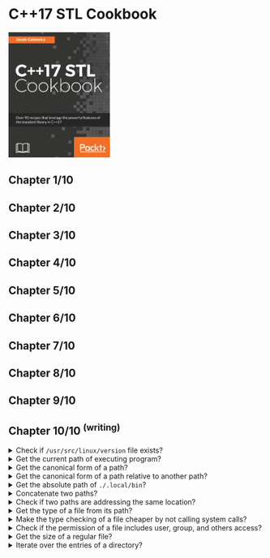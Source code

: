 # C++17 STL Cookbook
<img src="../covers/9781787120495.jpg" width="200"/>

## Chapter 1/10
## Chapter 2/10
## Chapter 3/10
## Chapter 4/10
## Chapter 5/10
## Chapter 6/10
## Chapter 7/10
## Chapter 8/10
## Chapter 9/10
## Chapter 10/10 <sup>(writing)</sup>

<details>
<summary>Check if <code>/usr/src/linux/version</code> file exists?</summary>

> ```cpp
> #include <filesystem>
>
> int main()
> {
>     try
>     {
>         std::filesystem::path version_path{"/usr/src/linux/version"}; // throws std::bad_alloc
>
>         if (std::filesystem::exists(version_path)) // throws std::system_error
>         {
>             // ...
>         }
>     }
>     catch (std::system_error const& exp)
>     {
>         std::cerr << "file operation error: " << exp.what() << std::endl;
>     }
>     catch (std::bad_alloc const& exp)
>     {
>         std::cerr << "path could not be allocated: " << exp.what() << std::endl;
>     }
> }
> ``````
>
> ---
> **Resources**
> - C++17 STL Cookbook - Chapter 10
>
> ---
> **References**
> ---
</details>

<details>
<summary>Get the current path of executing program?</summary>

> ```cpp
> #include <iostream>
> #include <filesystem>
>
> int main()
> {
>     try
>     {
>         std::filesystem::path working_directory{std::filesystem::current_path()};
>         std::cout << working_directory << std::endl;
>     }
>     catch (std::filesystem::filesystem_error const& exp)
>     {
>         std::cerr << exp.what() << std::endl;
>     }
> }
> ``````
>
> ---
> **Resources**
> - C++17 STL Cookbook - Chapter 10
> ---
> **References**
> ---
</details>

<details>
<summary>Get the canonical form of a path?</summary>

> `std::filesystem::canonical()` throws a `std::filesystem_error` type
> exception if the path we want to canonicalize does not exist.
>
> ```cpp
> #include <iostream>
> #include <exception>
> #include <filesystem>
>
> int main()
> {
>     try
>     {
>         std::filesystem::path relative_path{"/usr/././lib/../include"};
>         std::filesystem::path canonical_path{std::filesystem::canonical(relative_path)};
>         std::cout << canonical_path << std::endl;
>     }
>     catch (std::filesystem::filesystem_error const& exp)
>     {
>         std::cerr << exp.what() << std::endl;
>     }
>     catch (std::bad_alloc const& exp)
>     {
>         std::cerr << exp.what() << std::endl;
>     }
> }
> ``````
>
> ---
> **Resources**
> - C++17 STL Cookbook - Chapter 10
>
> ---
> **References**
> ---
</details>

<details>
<summary>Get the canonical form of a path relative to another path?</summary>

> `std::filesystem::canonical()` accepts a path as an optional second argument.
>
> ```cpp
> path canonical(path const& p, path const& base = current_path());
> ``````
>
> The second path `base` is prepended to path `p` if `p` is a relative path.
>
> ```cpp
> #include <iostream>
> #include <exception>
> #include <filesystem>
>
> int main()
> {
>     try
>     {
>         std::filesystem::path relative_path{"./lib/../include"};
>         std::filesystem::path base_path{"/usr"};
>         std::filesystem::path canonical_path{std::filesystem::canonical(relative_path, base_path)};
>         std::cout << canonical_path << std::endl;
>     }
>     catch (std::filesystem::filesystem_error const& exp)
>     {
>         std::cerr << exp.what() << std::endl;
>     }
>     catch (std::bad_alloc const& exp)
>     {
>         std::cerr << exp.what() << std::endl;
>     }
> }
> ``````
>
> ---
> **Resources**
> - C++17 STL Cookbook - Chapter 10
> ---
> **References**
> ---
</details>

<details>
<summary>Get the absolute path of <code>./.local/bin</code>?</summary>

> `std::filesystem::canonical()` does what `std::filesystem::absolute()` does,
> but canonical additionally removes any "." or ".." paths.
>
> `std::filesystem::absolute()` does not call system calls.
>
> ```cpp
> #include <iostream>
> #include <filesystem>
>
> int main()
> {
>     try
>     {
>         std::filesystem::path relative_path{"./.local/bin"};
>         auto absolute_path{std::filesystem::absolute(relative_path)};
>
>         std::cout << absolute_path << std::endl;
>     }
>     catch (std::filesystem::filesystem_error const& exp)
>     {
>         std::cerr << exp.what() << std::endl;
>     }
>     catch (std::bad_alloc const& exp)
>     {
>         std::cerr << exp.what() << std::endl;
>     }
> }
> ``````
>
> ---
> **Resources**
> - C++17 STL Cookbook - Chapter 10
> ---
> **References**
> ---
</details>

<details>
<summary>Concatenate two paths?</summary>

> `std::filesystem::path` overloads `operator/` and `operator+` for path
> concatenation, but `operator/` uses path separators between junctions and
> `operator+` only acts as string concatanation.
>
> ```cpp
> #include <filesystem>
>
> std::filesystem::path parent{"/usr/bin"};
> std::filesystem::path executable{"bash"};
> std::filesystem::path shell{parent + executable}; // /usr/binbash
> std::filesystem::path shell{parent / executable}; // /usr/bin/bash
> ``````
>
> ---
> **Resources**
> - C++17 STL Cookbook - Chapter 10
> ---
> **References**
> ---
</details>

<details>
<summary>Check if two paths are addressing the same location?</summary>

> `std::filesystem::equivalent()` canonicalizes the paths, which it accepts as
> arguments and returns true if they describe the same path after all.
>
> Both operands need to exist before call to this free-standing function. It
> will throw `std::filesystem::system_error` otherwise.
>
> ```cpp
> #include <iostream>
> #include <filesystem>
>
> int main()
> {
>     std::filesystem::path p1{"/lib/modules"};
>     std::filesystem::path p2{"/usr/lib/modules"};
>     std::cout << std::boolalpha << std::filesystem::equivalent(p1, p2) << std::endl;
>     // true
> }
> ``````
>
> ---
> **Resources**
> - C++17 STL Cookbook - Chapter 10
> ---
> **References**
> ---
</details>

<details>
<summary>Get the type of a file from its path?</summary>

> ```cpp
> #include <filesystem>
>
> std::filesystem::is_directory("/usr/bin"); // true
> std::filesystem::is_regular_file("/usr/bin/bash"); // true
> std::filesystem::is_symlink("/lib"); // true
> std::filesystem::is_character_file("/dev/random"); // true
> std::filesystem::is_block_file("/dev/sda"); // true
> std::filesystem::is_fifo("/dev/null"); // false
> std::filesystem::is_socket("/dev/null"); // false
> std::filesystem::other("/dev/null"); // false
> ``````
>
> ---
> **Resources**
> - C++17 STL Cookbook - Chapter 10
> ---
> **References**
> ---
</details>

<details>
<summary>Make the type checking of a file cheaper by not calling system calls?</summary>

> ```cpp
> #include <filesystem>
>
> std::filesystem::path executables_path{"/usr/local/bin"};
> std::filesystem::file_status executables_status{std::filesystem::file_status(executables_path)};
>
> std::filesystem::is_directory(executables_status);
> std::filesystem::is_regular_file(executables_status);
> std::filesystem::is_symlink(executables_status);
> std::filesystem::is_character_file(executables_status);
> std::filesystem::is_block_file(executables_status);
> std::filesystem::is_fifo(executables_status);
> std::filesystem::is_socket(executables_status);
> std::filesystem::other(executables_status);
> ``````
>
> ---
> **Resources**
> - C++17 STL Cookbook - Chapter 10
> ---
> **References**
> ---
</details>

<details>
<summary>Check if the permission of a file includes user, group, and others access?</summary>

> ```cpp
> #include <fstream>
> #include <iostream>
> #include <filesystem>
>
> int main()
> {
>     std::filesystem::perms perms = std::filesystem::status("/dev/null").permissions();
>
>     std::cout << ((perms & std::filesystem::perms::owner_read)   == std::filesystem::perms::none ? '-' : 'r');
>     std::cout << ((perms & std::filesystem::perms::owner_write)  == std::filesystem::perms::none ? '-' : 'w');
>     std::cout << ((perms & std::filesystem::perms::owner_exec)   == std::filesystem::perms::none ? '-' : 'x');
>     std::cout << ((perms & std::filesystem::perms::group_read)   == std::filesystem::perms::none ? '-' : 'r');
>     std::cout << ((perms & std::filesystem::perms::group_write)  == std::filesystem::perms::none ? '-' : 'w');
>     std::cout << ((perms & std::filesystem::perms::group_exec)   == std::filesystem::perms::none ? '-' : 'x');
>     std::cout << ((perms & std::filesystem::perms::others_read)  == std::filesystem::perms::none ? '-' : 'r');
>     std::cout << ((perms & std::filesystem::perms::others_write) == std::filesystem::perms::none ? '-' : 'w');
>     std::cout << ((perms & std::filesystem::perms::others_exec)  == std::filesystem::perms::none ? '-' : 'x');
> }
> ``````
>
> ---
> **Resources**
> - C++17 STL Cookbook - Chapter 10
> ---
> **References**
> ---
</details>

<details>
<summary>Get the size of a regular file?</summary>

> ```cpp
> #include <filesystem>
>
> std::filesystem::path file_path{"/usr/bin/g++"};
> std::size_t size = std::filesystem::file_size(file_path);
> ``````
>
> ---
> **Resources**
> - C++17 STL Cookbook - Chapter 10
> ---
> **References**
> ---
</details>

<details>
<summary>Iterate over the entries of a directory?</summary>

> ```cpp
> #include <filesystem>
> #include <algorithm>
> #include <ranges>
> #include <vector>
>
> std::vector<std::filesystem::directory_entry> entries;
> std::filesystem::path directory_path{"/usr/bin"};
> std::filesystem::directory_iterator entry_iterator{std::filesystem::directory_iterator{directory_path}};
> std::copy(entry_iterator, std::back_inserter(entries));
> ``````
>
> ---
> **Resources**
> - C++17 STL Cookbook - Chapter 10
>
> ---
> **References**
> ---
</details>

